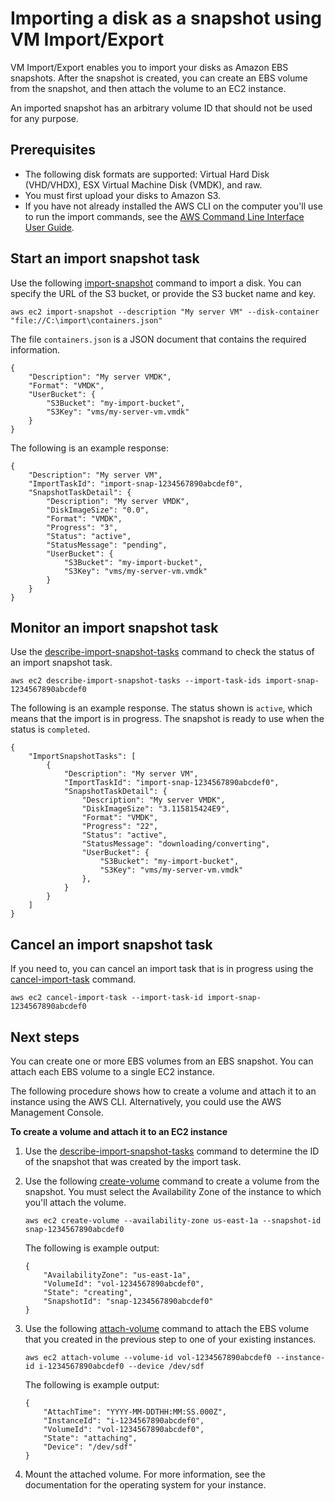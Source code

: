 # Importing a disk as a snapshot using VM Import/Export<a name="vmimport-import-snapshot"></a>

VM Import/Export enables you to import your disks as Amazon EBS snapshots\. After the snapshot is created, you can create an EBS volume from the snapshot, and then attach the volume to an EC2 instance\.

An imported snapshot has an arbitrary volume ID that should not be used for any purpose\.

## Prerequisites<a name="import-snapshot-prerequisites"></a>
+ The following disk formats are supported: Virtual Hard Disk \(VHD/VHDX\), ESX Virtual Machine Disk \(VMDK\), and raw\.
+ You must first upload your disks to Amazon S3\.
+ If you have not already installed the AWS CLI on the computer you'll use to run the import commands, see the [AWS Command Line Interface User Guide](https://docs.aws.amazon.com/cli/latest/userguide/)\.

## Start an import snapshot task<a name="start-import-task"></a>

Use the following [import\-snapshot](https://docs.aws.amazon.com/cli/latest/reference/ec2/import-snapshot.html) command to import a disk\. You can specify the URL of the S3 bucket, or provide the S3 bucket name and key\.

```
aws ec2 import-snapshot --description "My server VM" --disk-container "file://C:\import\containers.json"
```

The file `containers.json` is a JSON document that contains the required information\.

```
{
    "Description": "My server VMDK",
    "Format": "VMDK",
    "UserBucket": {
        "S3Bucket": "my-import-bucket",
        "S3Key": "vms/my-server-vm.vmdk"
    }
}
```

The following is an example response:

```
{
    "Description": "My server VM",
    "ImportTaskId": "import-snap-1234567890abcdef0",
    "SnapshotTaskDetail": {
        "Description": "My server VMDK",
        "DiskImageSize": "0.0",
        "Format": "VMDK",
        "Progress": "3",
        "Status": "active",
        "StatusMessage": "pending",
        "UserBucket": {
            "S3Bucket": "my-import-bucket",
            "S3Key": "vms/my-server-vm.vmdk"
        }
    }
}
```

## Monitor an import snapshot task<a name="check-status-import-task"></a>

Use the [describe\-import\-snapshot\-tasks](https://docs.aws.amazon.com/cli/latest/reference/ec2/describe-import-snapshot-tasks.html) command to check the status of an import snapshot task\.

```
aws ec2 describe-import-snapshot-tasks --import-task-ids import-snap-1234567890abcdef0
```

The following is an example response\. The status shown is `active`, which means that the import is in progress\. The snapshot is ready to use when the status is `completed`\.

```
{
    "ImportSnapshotTasks": [
        {
            "Description": "My server VM",
            "ImportTaskId": "import-snap-1234567890abcdef0",
            "SnapshotTaskDetail": {
                "Description": "My server VMDK",
                "DiskImageSize": "3.115815424E9",
                "Format": "VMDK",
                "Progress": "22",
                "Status": "active",
                "StatusMessage": "downloading/converting",
                "UserBucket": {
                    "S3Bucket": "my-import-bucket",
                    "S3Key": "vms/my-server-vm.vmdk"
                },
            }
        }
    ]
}
```

## Cancel an import snapshot task<a name="cancel-import-task"></a>

If you need to, you can cancel an import task that is in progress using the [cancel\-import\-task](https://docs.aws.amazon.com/cli/latest/reference/ec2/cancel-import-task.html) command\.

```
aws ec2 cancel-import-task --import-task-id import-snap-1234567890abcdef0
```

## Next steps<a name="import-snapshot-next-steps"></a>

You can create one or more EBS volumes from an EBS snapshot\. You can attach each EBS volume to a single EC2 instance\.

The following procedure shows how to create a volume and attach it to an instance using the AWS CLI\. Alternatively, you could use the AWS Management Console\.

**To create a volume and attach it to an EC2 instance**

1. Use the [describe\-import\-snapshot\-tasks](https://docs.aws.amazon.com/cli/latest/reference/ec2/describe-import-snapshot-tasks.html) command to determine the ID of the snapshot that was created by the import task\.

1. Use the following [create\-volume](https://docs.aws.amazon.com/cli/latest/reference/ec2/create-volume.html) command to create a volume from the snapshot\. You must select the Availability Zone of the instance to which you'll attach the volume\.

   ```
   aws ec2 create-volume --availability-zone us-east-1a --snapshot-id snap-1234567890abcdef0
   ```

   The following is example output:

   ```
   {
       "AvailabilityZone": "us-east-1a",
       "VolumeId": "vol-1234567890abcdef0",
       "State": "creating",
       "SnapshotId": "snap-1234567890abcdef0"
   }
   ```

1. Use the following [attach\-volume](https://docs.aws.amazon.com/cli/latest/reference/ec2/attach-volume.html) command to attach the EBS volume that you created in the previous step to one of your existing instances\.

   ```
   aws ec2 attach-volume --volume-id vol-1234567890abcdef0 --instance-id i-1234567890abcdef0 --device /dev/sdf
   ```

   The following is example output:

   ```
   {
       "AttachTime": "YYYY-MM-DDTHH:MM:SS.000Z",
       "InstanceId": "i-1234567890abcdef0",
       "VolumeId": "vol-1234567890abcdef0",
       "State": "attaching",
       "Device": "/dev/sdf"
   }
   ```

1. Mount the attached volume\. For more information, see the documentation for the operating system for your instance\.